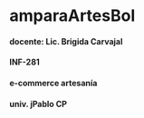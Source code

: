 # amparaArtesBol

#### docente: Lic. Brigida Carvajal
#### INF-281
#### e-commerce artesanía
#### univ. jPablo CP
